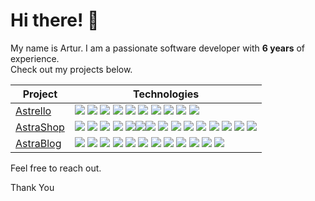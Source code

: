
# Hi there! 👋

My name is Artur. I am a passionate software developer with **6 years** of experience.  
Check out my projects below.
  
<!-- START OF PROFILE STACK, DO NOT REMOVE -->
| **Project** | **Technologies** |
| - | - |
| [Astrello](https://github.com/Art1us/Astrello) | [![](https://svgshare.com/i/130x.svg)]() [![](https://svgshare.com/i/1308.svg)]() [![](https://svgshare.com/i/141d.svg)]() [![](https://svgshare.com/i/142s.svg)]() [![](https://svgshare.com/i/12zr.svg)]() [![](https://svgshare.com/i/12z2.svg)]() [![](https://svgshare.com/i/1309.svg)]() [![](https://svgshare.com/i/131A.svg)]() [![](https://svgshare.com/i/12zj.svg)]() [![](https://svgshare.com/i/130W.svg)]() |
| [AstraShop](https://github.com/Art1us/AstraShop) |[![](https://svgshare.com/i/1317.svg)]() [![](https://svgshare.com/i/1308.svg)]() [![](https://svgshare.com/i/1318.svg)]() [![](https://svgshare.com/i/141L.svg)]() [![](https://svgshare.com/i/141B.svg)]()[![](https://svgshare.com/i/142A.svg)]()[![](https://svgshare.com/i/141M.svg)]() [![](https://svgshare.com/i/12zj.svg)]() [![](https://svgshare.com/i/130n.svg)]() [![](https://svgshare.com/i/130W.svg)]() [![](https://svgshare.com/i/131Q.svg)]() [![](https://svgshare.com/i/131A.svg)]() [![](https://svgshare.com/i/141A.svg)]()  [![](https://svgshare.com/i/142R.svg)]() [![](https://svgshare.com/i/130m.svg)]()|
| [AstraBlog](https://github.com/Art1us/Astra-Blog) |[![](https://svgshare.com/i/1317.svg)]() [![](https://svgshare.com/i/1308.svg)]() [![](https://svgshare.com/i/1318.svg)]() [![](https://svgshare.com/i/141L.svg)]()  [![](https://svgshare.com/i/12zj.svg)]() [![](https://svgshare.com/i/130n.svg)]() [![](https://svgshare.com/i/130W.svg)]() [![](https://svgshare.com/i/131Q.svg)]() [![](https://svgshare.com/i/131A.svg)]() [![](https://svgshare.com/i/141A.svg)]()  [![](https://svgshare.com/i/142R.svg)]() [![](https://svgshare.com/i/130m.svg)]()|
<!-- END OF PROFILE STACK, DO NOT REMOVE -->

Feel free to reach out.

Thank You


